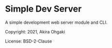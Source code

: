 # Simple Dev Server

A simple development web server module and CLI.

Copyright: 2021, Akira Ohgaki

License: BSD-2-Clause
